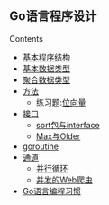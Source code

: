 ## Go语言程序设计

Contents

  * [基本程序结构](Chapter01/programstructure.md)
  * [基本数据类型](Chapter02/basictype.md)
  * [聚合数据类型](Chapter04/aggregate.md)
  * [方法](Chapter06/Methods.md)
    * 练习题:[位向量](Chapter06/intset.md)
  * [接口](Chapter07/interface.md)
    * [sort包与interface](Chapter07/sort.md)
    * [Max与Older](Chapter07/max.md)
  * [goroutine](Chapter08/goroutine.md)
  * [通道](Chapter08/channel.md)
    * [并行循环](Chapter08/thumbnail.md)
    * [并发的Web爬虫](Chapter08/concurrenceweb.md)
  * [Go语言编程习惯](goodstyle.md)
